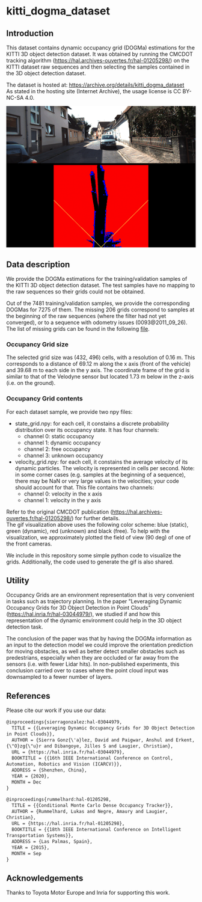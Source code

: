 # kitti_dogma_dataset

## Introduction
This dataset contains dynamic occupancy grid (DOGMa) estimations for the KITTI 3D object detection dataset. It was obtained by running the CMCDOT tracking algorithm (https://hal.archives-ouvertes.fr/hal-01205298/) on the KITTI dataset raw sequences and then selecting the samples contained in the 3D object detection dataset.

The dataset is hosted at: https://archive.org/details/kitti_dogma_dataset  
As stated in the hosting site (Internet Archive), the usage license is CC BY-NC-SA 4.0.

<img src="/multimedia/state_grids.gif"/>

## Data description
We provide the DOGMa estimations for the training/validation samples of the KITTI 3D object detection dataset. The test samples have no mapping to the raw sequences so their grids could not be obtained.

Out of the 7481 training/validation samples, we provide the corresponding DOGMas for 7275 of them. The missing 206 grids correspond to samples at the beginning of the raw sequences (where the filter had not yet converged), or to a sequence with odometry issues (0093@2011_09_26). The list of missing grids can be found in the following [file](grids_not_found_summary.log).

### Occupancy Grid size
The selected grid size was (432, 496) cells, with a resolution of 0.16 m. This corresponds to a distance of 69.12 m along the x axis (front of the vehicle) and 39.68 m to each side in the y axis. The coordinate frame of the grid is similar to that of the Velodyne sensor but located 1.73 m below in the z-axis (i.e. on the ground).

### Occupancy Grid contents
For each dataset sample, we provide two npy files:
- state_grid.npy: for each cell, it constains a discrete probability distribution over its occupancy state. It has four channels:
  - channel 0: static occupancy
  - channel 1: dynamic occupancy
  - channel 2: free occupancy
  - channel 3: unknown occupancy  
- velocity_grid.npy: for each cell, it constains the average velocity of its dynamic particles. The velocity is represented in cells per second. Note: in some corner cases (e.g. samples at the beginning of a sequence), there may be NaN or very large values in the velocities; your code should account for that. This file contains two channels:  
  - channel 0: velocity in the x axis
  - channel 1: velocity in the y axis  
  
Refer to the original CMCDOT publication (https://hal.archives-ouvertes.fr/hal-01205298/) for further details.  
The gif visualization above uses the following color scheme: blue (static), green (dynamic), red (unknown) and black (free). To help with the visualization, we approximately plotted the field of view (90 deg) of one of the front cameras.

We include in this repository some simple python code to visualize the grids. Additionally, the code used to generate the gif is also shared. 

## Utility
Occupancy Grids are an environment representation that is very convenient in tasks such as trajectory planning. In the paper "Leveraging Dynamic Occupancy Grids for 3D Object Detection in Point Clouds" (https://hal.inria.fr/hal-03044979/), we studied if and how this representation of the dynamic environment could help in the 3D object detection task.  

The conclusion of the paper was that by having the DOGMa information as an input to the detection model we could improve the orientation prediction for moving obstacles, as well as better detect smaller obstacles such as predestrians, especially when they are occluded or far away from the sensors (i.e. with fewer Lidar hits). In non-published experiments, this conclusion carried over to cases where the point cloud input was downsampled to a fewer number of layers.

## References
Please cite our work if you use our data:

```
@inproceedings{sierragonzalez:hal-03044979,
  TITLE = {{Leveraging Dynamic Occupancy Grids for 3D Object Detection in Point Clouds}},
  AUTHOR = {Sierra Gonz{\'a}lez, David and Paigwar, Anshul and Erkent, {\"O}zg{\"u}r and Dibangoye, Jilles S and Laugier, Christian},
  URL = {https://hal.inria.fr/hal-03044979},
  BOOKTITLE = {{16th IEEE International Conference on Control, Automation, Robotics and Vision (ICARCV)}},
  ADDRESS = {Shenzhen, China},
  YEAR = {2020},
  MONTH = Dec
}
```

```
@inproceedings{rummelhard:hal-01205298,
  TITLE = {{Conditional Monte Carlo Dense Occupancy Tracker}},
  AUTHOR = {Rummelhard, Lukas and Negre, Amaury and Laugier, Christian},
  URL = {https://hal.inria.fr/hal-01205298},
  BOOKTITLE = {{18th IEEE International Conference on Intelligent Transportation Systems}},
  ADDRESS = {Las Palmas, Spain},
  YEAR = {2015},
  MONTH = Sep
}
```

## Acknowledgements
Thanks to Toyota Motor Europe and Inria for supporting this work.
